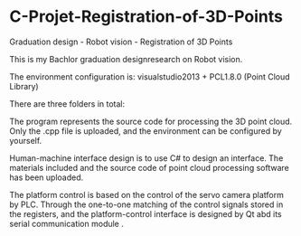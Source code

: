 # C-Projet-Registration-of-3D-Points  

Graduation design - Robot vision - Registration of 3D Points  

This is my Bachlor graduation designresearch on Robot vision.  

The environment configuration is: visualstudio2013 + PCL1.8.0 (Point Cloud Library)  

There are three folders in total:  

The program represents the source code for processing the 3D point cloud. Only the .cpp file is uploaded, and the environment can be configured by yourself.  

Human-machine interface design is to use C# to design an interface. The materials included and the source code of point cloud processing software has been uploaded.

The platform control is based on the control of the servo camera platform by PLC. Through the one-to-one matching of the control signals stored in the registers, and the platform-control interface is designed by Qt abd its serial communication module .
